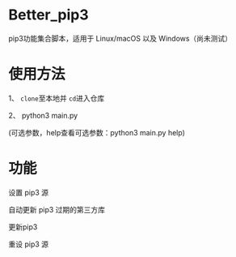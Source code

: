 # Better_pip3
pip3功能集合脚本，适用于 Linux/macOS 以及 Windows（尚未测试）

# 使用方法

1、 `clone`至本地并 `cd`进入仓库

2、 python3 main.py 

(可选参数，help查看可选参数：python3 main.py help)

# 功能
设置 pip3 源

自动更新 pip3 过期的第三方库

更新pip3

重设 pip3 源
